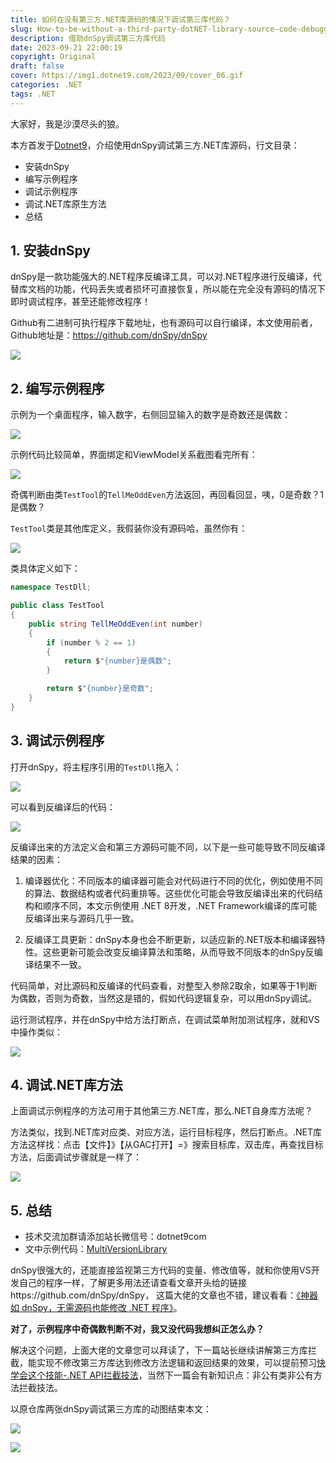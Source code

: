 ```yaml
---
title: 如何在没有第三方.NET库源码的情况下调试第三库代码？
slug: How-to-be-without-a-third-party-dotNET-library-source-code-debugging-the-third-library-code
description: 借助dnSpy调试第三方库代码
date: 2023-09-21 22:00:19
copyright: Original
draft: false
cover: https://img1.dotnet9.com/2023/09/cover_06.gif
categories: .NET
tags: .NET
---
```


大家好，我是沙漠尽头的狼。

本方首发于[Dotnet9](https://dotnet9.com/2023/09/How-to-be-without-a-third-party-dotNET-library-source-code-debugging-the-third-library-code)，介绍使用dnSpy调试第三方.NET库源码，行文目录：

- 安装dnSpy
- 编写示例程序
- 调试示例程序
- 调试.NET库原生方法
- 总结

## 1. 安装dnSpy

dnSpy是一款功能强大的.NET程序反编译工具，可以对.NET程序进行反编译，代替库文档的功能，代码丢失或者损坏可直接恢复，所以能在完全没有源码的情况下即时调试程序，甚至还能修改程序！

Github有二进制可执行程序下载地址，也有源码可以自行编译，本文使用前者，Github地址是：https://github.com/dnSpy/dnSpy

![](https://img1.dotnet9.com/2023/09/0601.png)

## 2. 编写示例程序

示例为一个桌面程序，输入数字，右侧回显输入的数字是奇数还是偶数：

![](https://img1.dotnet9.com/2023/09/0602.gif)

示例代码比较简单，界面绑定和ViewModel关系截图看完所有：

![](https://img1.dotnet9.com/2023/09/0603.png)

奇偶判断由类`TestTool`的`TellMeOddEven`方法返回，再回看回显，咦，0是奇数？1是偶数？

`TestTool`类是其他库定义，我假装你没有源码哈，虽然你有：

![](https://img1.dotnet9.com/2023/09/0604.png)

类具体定义如下：

```csharp
namespace TestDll;

public class TestTool
{
    public string TellMeOddEven(int number)
    {
        if (number % 2 == 1)
        {
            return $"{number}是偶数";
        }

        return $"{number}是奇数";
    }
}
```

## 3. 调试示例程序

打开dnSpy，将主程序引用的`TestDll`拖入：

![](https://img1.dotnet9.com/2023/09/0605.gif)

可以看到反编译后的代码：

![](https://img1.dotnet9.com/2023/09/0606.png)

反编译出来的方法定义会和第三方源码可能不同，以下是一些可能导致不同反编译结果的因素：

1. 编译器优化：不同版本的编译器可能会对代码进行不同的优化，例如使用不同的算法、数据结构或者代码重排等。这些优化可能会导致反编译出来的代码结构和顺序不同，本文示例使用 .NET 8开发，.NET Framework编译的库可能反编译出来与源码几乎一致。

2. 反编译工具更新：dnSpy本身也会不断更新，以适应新的.NET版本和编译器特性。这些更新可能会改变反编译算法和策略，从而导致不同版本的dnSpy反编译结果不一致。

代码简单，对比源码和反编译的代码查看，对整型入参除2取余，如果等于1判断为偶数，否则为奇数，当然这是错的，假如代码逻辑复杂，可以用dnSpy调试。

运行测试程序，并在dnSpy中给方法打断点，在调试菜单附加测试程序，就和VS中操作类似：

![](https://img1.dotnet9.com/2023/09/0607.gif)

## 4. 调试.NET库方法

上面调试示例程序的方法可用于其他第三方.NET库，那么.NET自身库方法呢？

方法类似，找到.NET库对应类、对应方法，运行目标程序，然后打断点。.NET库方法这样找：点击【文件】》【从GAC打开】=》搜索目标库，双击库，再查找目标方法，后面调试步骤就是一样了：

![](https://img1.dotnet9.com/2023/09/0608.gif)

## 5. 总结

- 技术交流加群请添加站长微信号：dotnet9com
- 文中示例代码：[MultiVersionLibrary](https://github.com/dotnet9/TerminalMACS.ManagerForWPF/tree/master/src/Demo/MultiVersionLibrary)


dnSpy很强大的，还能直接监视第三方代码的变量、修改值等，就和你使用VS开发自己的程序一样，了解更多用法还请查看文章开头给的链接https://github.com/dnSpy/dnSpy， 这篇大佬的文章也不错，建议看看：[《神器如 dnSpy，无需源码也能修改 .NET 程序》](https://blog.csdn.net/WPwalter/article/details/80457131)。

**对了，示例程序中奇偶数判断不对，我又没代码我想纠正怎么办？**

解决这个问题，上面大佬的文章您可以拜读了，下一篇站长继续讲解第三方库拦截，能实现不修改第三方库达到修改方法逻辑和返回结果的效果，可以提前预习[快学会这个技能-.NET API拦截技法](https://dotnet9.com/2023/02/Learn-this-skill-Dotnet-API-interception-technique)，当然下一篇会有新知识点：非公有类非公有方法拦截技法。

以原仓库两张dnSpy调试第三方库的动图结束本文：

![](https://img1.dotnet9.com/2023/09/cover_06.gif)

![](https://img1.dotnet9.com/2023/09/0609.gif)